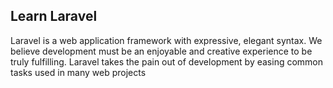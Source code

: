 
## Learn Laravel

Laravel is a web application framework with expressive, elegant syntax. We believe development must be an enjoyable and creative experience to be truly fulfilling. Laravel takes the pain out of development by easing common tasks used in many web projects